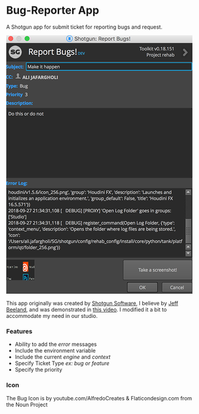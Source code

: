 # Bug-Reporter App
A Shotgun app for submit ticket for reporting bugs and request.

![Bug Report](./resources/app_ui.png)

This app originally was created by 
[Shotgun Software](https://www.shotgunsoftware.com/), I believe by 
[Jeff Beeland](https://www.linkedin.com/in/jefferybeeland/), and was 
demonstrated in [this video](https://www.youtube.com/watch?v=bT2WlQaJVmY). I
modified it a bit to accommodate my need in our studio.

### Features
* Ability to add the _error_ messages
* Include the environment variable
* Include the current _engine_ and _context_
* Specify Ticket Type _ex: bug or feature_
* Specify the priority

### Icon
The Bug Icon is by youtube.com/AlfredoCreates & Flaticondesign.com from the 
Noun Project